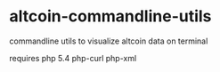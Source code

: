 # altcoin-commandline-utils
commandline utils to visualize altcoin data on terminal

requires 
  php 5.4
  php-curl
  php-xml